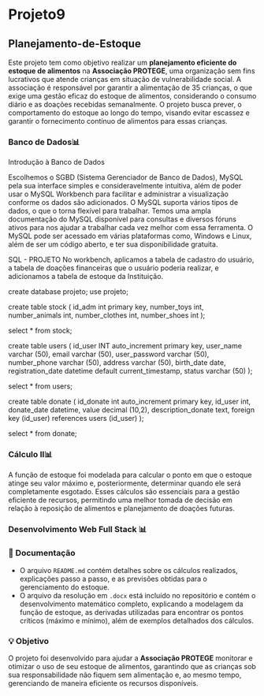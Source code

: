 # Projeto9

## Planejamento-de-Estoque

Este projeto tem como objetivo realizar um **planejamento eficiente do estoque de alimentos** na **Associação PROTEGE**, uma organização sem fins lucrativos que atende crianças em situação de vulnerabilidade social. A associação é responsável por garantir a alimentação de 35 crianças, o que exige uma gestão eficaz do estoque de alimentos, considerando o consumo diário e as doações recebidas semanalmente. O projeto busca prever, o comportamento do estoque ao longo do tempo, visando evitar escassez e garantir o fornecimento contínuo de alimentos para essas crianças.


### Banco de Dados📊


Introdução à Banco de Dados

Escolhemos o SGBD (Sistema Gerenciador de Banco de Dados), MySQL pela sua interface simples e consideravelmente intuitiva, além de poder usar o MySQL Workbench para facilitar e administrar a visualização conforme os dados são adicionados. O MySQL suporta vários tipos de dados, o que o torna flexível para trabalhar. Temos uma ampla documentação do MySQL disponível para consultas e diversos fóruns ativos para nos ajudar a trabalhar cada vez melhor com essa ferramenta. O MySQL pode ser acessado em várias plataformas como, Windows e Linux, além de ser um código aberto, e ter sua disponibilidade gratuita.

SQL - PROJETO
No workbench, aplicamos a tabela de cadastro do usuário, a tabela de doações financeiras que o usuário poderia realizar, e adicionamos a tabela de estoque da Instituição.

create database projeto;
use projeto;

create table stock (
id_adm int primary key,
number_toys int,
number_animals int,
number_clothes int,
number_shoes int
);

select * from stock;

create table users (
id_user INT auto_increment primary key,
user_name varchar (50),
email varchar (50),
user_password varchar (50),
number_phone varchar (50),
address varchar (50),
birth_date date,
registration_date datetime default current_timestamp,
status varchar (50)
);

select * from users;

create table donate (
id_donate int auto_increment primary key,
id_user int,
donate_date datetime,
value decimal (10,2),
description_donate text,
foreign key (id_user) references users (id_user)
);

select * from donate;


### Cálculo II📊

A função de estoque foi modelada para calcular o ponto em que o estoque atinge seu valor máximo e, posteriormente, determinar quando ele será completamente esgotado. Esses cálculos são essenciais para a gestão eficiente de recursos, permitindo uma melhor tomada de decisão em relação à reposição de alimentos e planejamento de doações futuras.


### Desenvolvimento Web Full Stack 📊



### 📄 Documentação

- O arquivo `README.md` contém detalhes sobre os cálculos realizados, explicações passo a passo, e as previsões obtidas para o gerenciamento do estoque.
- O arquivo da resolução em `.docx` está incluído no repositório e contém o desenvolvimento matemático completo, explicando a modelagem da função de estoque, as derivadas utilizadas para encontrar os pontos críticos (máximo e mínimo), além de exemplos detalhados dos cálculos.

### 💡 Objetivo

O projeto foi desenvolvido para ajudar a **Associação PROTEGE** monitorar e otimizar o uso de seu estoque de alimentos, garantindo que as crianças sob sua responsabilidade não fiquem sem alimentação e, ao mesmo tempo, gerenciando de maneira eficiente os recursos disponíveis.



